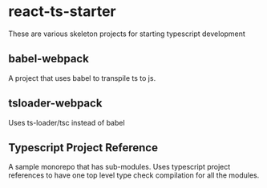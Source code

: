 # react-ts-starter

These are various skeleton projects for starting typescript development

## babel-webpack

A project that uses babel to transpile ts to js.

## tsloader-webpack

Uses ts-loader/tsc instead of babel


## Typescript Project Reference 

A sample monorepo that has sub-modules. Uses typescript project references to have one top level type check compilation
for all the modules.